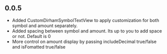 ## 0.0.5

* Added CustomDirhamSymbolTextView to apply customization for both symbol and amount separately.
* Added spacing between symbol and amount. Its up to you to add space or not. Default is 0
* More control on amount display by passing includeDecimal true/false and isFomatted true/false

